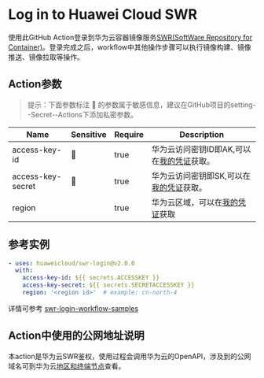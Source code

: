 # Log in to Huawei Cloud SWR
使用此GitHub Action登录到华为云容器镜像服务[SWR(SoftWare Repository for Container)](https://support.huaweicloud.com/swr/)。登录完成之后，workflow中其他操作步骤可以执行镜像构建、镜像推送、镜像拉取等操作。


## Action参数  
> 提示：下面参数标注 🔐 的参数属于敏感信息，建议在GitHub项目的setting--Secret--Actions下添加私密参数。

| Name          | Sensitive | Require | Description |
| ------------- | ------- | ------- | ----------- |
| access-key-id    |   🔐    |   true      | 华为云访问密钥ID即AK,可以在[我的凭证](https://support.huaweicloud.com/usermanual-ca/ca_01_0003.html?utm_campaign=ua&utm_content=ca&utm_term=console)获取。|
| access-key-secret    |   🔐    |    true     | 华为云访问密钥即SK,可以在[我的凭证](https://support.huaweicloud.com/usermanual-ca/ca_01_0003.html?utm_campaign=ua&utm_content=ca&utm_term=console)获取。|
| region    |           |     true   | 华为云区域，可以在[我的凭证](https://console.huaweicloud.com/iam/?locale=zh-cn#/mine/apiCredential)获取|

## 参考实例

```yaml
- uses: huaweicloud/swr-login@v2.0.0
  with:
    access-key-id: ${{ secrets.ACCESSKEY }} 
    access-key-secret: ${{ secrets.SECRETACCESSKEY }}
    region: '<region id>'  # example: cn-north-4
```
详情可参考 [swr-login-workflow-samples](https://github.com/huaweicloud/swr-login-workflow-samples)


## Action中使用的公网地址说明
本action是华为云SWR鉴权，使用过程会调用华为云的OpenAPI，涉及到的公网域名可到华为云[地区和终端节点](https://developer.huaweicloud.com/endpoint?all)查看。